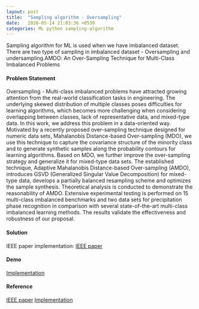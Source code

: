 ```yaml
---
layout: post
title:  "Sampling algorithm - Oversampling"
date:   2020-05-14 21:03:36 +0530
categories: ML python sampling-algorithm
---
```

Sampling algorithm for ML is used when we have imbalanced dataset.
There are two type of sampling in imbalanced dataset - Oversampling and undersampling.AMDO: An Over-Sampling Technique for Multi-Class Imbalanced Problems


#### Problem Statement
Oversampling - 
Multi-class imbalanced problems have attracted growing attention from the real-world classification tasks in engineering. The underlying skewed distribution of multiple classes poses difficulties for learning algorithms, which becomes more challenging when considering overlapping between classes, lack of representative data, and mixed-type data. In this work, we address this problem in a data-oriented way. Motivated by a recently proposed over-sampling technique designed for numeric data sets, Mahalanobis Distance-based Over-sampling (MDO), we use this technique to capture the covariance structure of the minority class and to generate synthetic samples along the probability contours for learning algorithms. Based on MDO, we further improve the over-sampling strategy and generalize it for mixed-type data sets. The established technique, Adaptive Mahalanobis Distance-based Over-sampling (AMDO), introduces GSVD (Generalized Singular Value Decomposition) for mixed-type data, develops a partially balanced resampling scheme and optimizes the sample synthesis. Theoretical analysis is conducted to demonstrate the reasonability of AMDO. Extensive experimental testing is performed on 15 multi-class imbalanced benchmarks and two data sets for precipitation phase recognition in comparison with several state-of-the-art multi-class imbalanced learning methods. The results validate the effectiveness and robustness of our proposal.

#### Solution
IEEE paper implementation: 
[IEEE paper](https://ieeexplore.ieee.org/document/8065074)


#### Demo
[Implementation](https://github.com/prasad8mhatre/ML-Over-Sampling/blob/master/IDBMIOT-thyroid.ipynb)


#### Reference
[IEEE paper](https://ieeexplore.ieee.org/document/8065074)
[Implementation](https://github.com/prasad8mhatre/ML-Over-Sampling)
